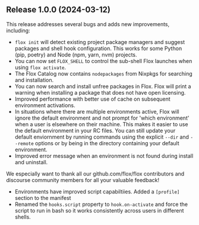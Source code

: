 ## Release 1.0.0 (2024-03-12)

This release addresses several bugs and adds new improvements, including:

 - `flox init` will detect existing project package managers and suggest packages and shell hook configuration. This works for some Python (pip, poetry) and Node (npm, yarn, nvm) projects. 
 - You can now set `FLOX_SHELL` to control the sub-shell Flox launches when using `flox activate`.
 - The Flox Catalog now contains `nodepackages` from Nixpkgs for searching and installation.
 - You can now search and install unfree packages in Flox. Flox will print a warning when installing a package that does not have open licensing.
 - Improved performance with better use of cache on subsequent environment activations.  
 - In situations where there are multiple environments active, Flox will ignore the default environment and not prompt for 'which environment' when a user is elsewhere on their machine. This makes it easier to use the default environment in your RC files. You can still update your default enviornment by running commands using the explicit `--dir` and `--remote` options or by being in the directory containing your default environment. 
 - Improved error message when an environment is not found during install and uninstall.

We especially want to thank all our github.com/flox/flox contributors and
discourse community members for all your valuable feedback!

- Environments have improved script capabiltiies. Added a `[profile]` section to the manifest
- Renamed the `hooks.script` property to `hook.on-activate` and force the script to run in bash so it works consistently across users in different shells.
